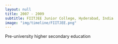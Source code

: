 ```yaml
---
layout: null
title: 2007 - 2009
subtitle: FIITJEE Junior College, Hyderabad, India
image: "img/timeline/FIITJEE.png"
---
```

Pre-university higher secondary education